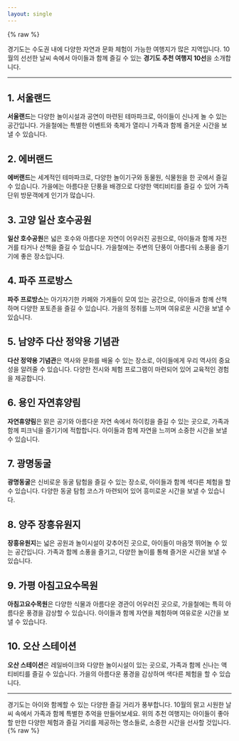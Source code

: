 ```yaml
---
layout: single
---
```


{% raw %}

경기도는 수도권 내에 다양한 자연과 문화 체험이 가능한 여행지가 많은 지역입니다. 10월의 선선한 날씨 속에서 아이들과 함께 즐길 수 있는 **경기도 추천 여행지 10선**을 소개합니다.

---

## 1. 서울랜드
**서울랜드**는 다양한 놀이시설과 공연이 마련된 테마파크로, 아이들이 신나게 놀 수 있는 공간입니다. 가을철에는 특별한 이벤트와 축제가 열리니 가족과 함께 즐거운 시간을 보낼 수 있습니다.

## 2. 에버랜드
**에버랜드**는 세계적인 테마파크로, 다양한 놀이기구와 동물원, 식물원을 한 곳에서 즐길 수 있습니다. 가을에는 아름다운 단풍을 배경으로 다양한 액티비티를 즐길 수 있어 가족 단위 방문객에게 인기가 많습니다.

## 3. 고양 일산 호수공원
**일산 호수공원**은 넓은 호수와 아름다운 자연이 어우러진 공원으로, 아이들과 함께 자전거를 타거나 산책을 즐길 수 있습니다. 가을철에는 주변의 단풍이 아름다워 소풍을 즐기기에 좋은 장소입니다.

## 4. 파주 프로방스
**파주 프로방스**는 아기자기한 카페와 가게들이 모여 있는 공간으로, 아이들과 함께 산책하며 다양한 포토존을 즐길 수 있습니다. 가을의 정취를 느끼며 여유로운 시간을 보낼 수 있습니다.

## 5. 남양주 다산 정약용 기념관
**다산 정약용 기념관**은 역사와 문화를 배울 수 있는 장소로, 아이들에게 우리 역사의 중요성을 알려줄 수 있습니다. 다양한 전시와 체험 프로그램이 마련되어 있어 교육적인 경험을 제공합니다.

## 6. 용인 자연휴양림
**자연휴양림**은 맑은 공기와 아름다운 자연 속에서 하이킹을 즐길 수 있는 곳으로, 가족과 함께 피크닉을 즐기기에 적합합니다. 아이들과 함께 자연을 느끼며 소중한 시간을 보낼 수 있습니다.

## 7. 광명동굴
**광명동굴**은 신비로운 동굴 탐험을 즐길 수 있는 장소로, 아이들과 함께 색다른 체험을 할 수 있습니다. 다양한 동굴 탐험 코스가 마련되어 있어 흥미로운 시간을 보낼 수 있습니다.

## 8. 양주 장흥유원지
**장흥유원지**는 넓은 공원과 놀이시설이 갖추어진 곳으로, 아이들이 마음껏 뛰어놀 수 있는 공간입니다. 가족과 함께 소풍을 즐기고, 다양한 놀이를 통해 즐거운 시간을 보낼 수 있습니다.

## 9. 가평 아침고요수목원
**아침고요수목원**은 다양한 식물과 아름다운 경관이 어우러진 곳으로, 가을철에는 특히 아름다운 풍경을 감상할 수 있습니다. 아이들과 함께 자연을 체험하며 여유로운 시간을 보낼 수 있습니다.

## 10. 오산 스테이션
**오산 스테이션**은 레일바이크와 다양한 놀이시설이 있는 곳으로, 가족과 함께 신나는 액티비티를 즐길 수 있습니다. 가을의 아름다운 풍경을 감상하며 색다른 체험을 할 수 있습니다.

---

경기도는 아이와 함께할 수 있는 다양한 즐길 거리가 풍부합니다. 10월의 맑고 시원한 날씨 속에서 가족과 함께 특별한 추억을 만들어보세요. 위의 추천 여행지는 아이들이 좋아할 만한 다양한 체험과 즐길 거리를 제공하는 명소들로, 소중한 시간을 선사할 것입니다.
{% raw %}